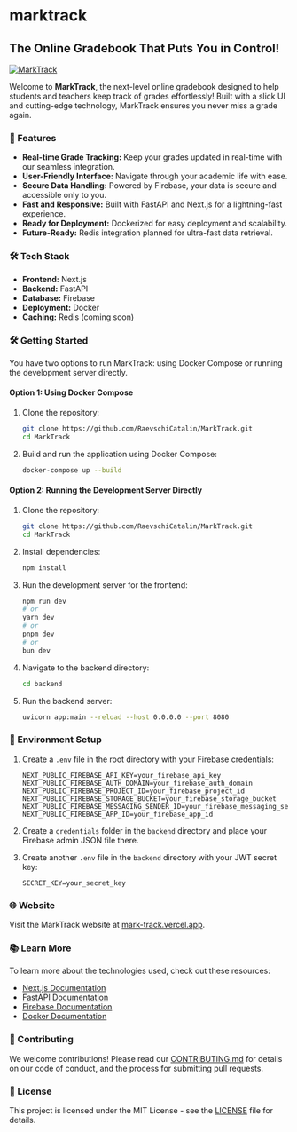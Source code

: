 # marktrack

## The Online Gradebook That Puts You in Control!

[![MarkTrack]()](https://mark-track.vercel.app)

Welcome to **MarkTrack**, the next-level online gradebook designed to help students and teachers keep track of grades effortlessly! Built with a slick UI and cutting-edge technology, MarkTrack ensures you never miss a grade again.

### 🚀 Features

- **Real-time Grade Tracking:** Keep your grades updated in real-time with our seamless integration.
- **User-Friendly Interface:** Navigate through your academic life with ease.
- **Secure Data Handling:** Powered by Firebase, your data is secure and accessible only to you.
- **Fast and Responsive:** Built with FastAPI and Next.js for a lightning-fast experience.
- **Ready for Deployment:** Dockerized for easy deployment and scalability.
- **Future-Ready:** Redis integration planned for ultra-fast data retrieval.

### 🛠 Tech Stack

- **Frontend:** Next.js
- **Backend:** FastAPI
- **Database:** Firebase
- **Deployment:** Docker
- **Caching:** Redis (coming soon)

### 🛠 Getting Started

You have two options to run MarkTrack: using Docker Compose or running the development server directly.

#### Option 1: Using Docker Compose

1. Clone the repository:

   ```sh
   git clone https://github.com/RaevschiCatalin/MarkTrack.git
   cd MarkTrack
   ```

2. Build and run the application using Docker Compose:
   ```sh
   docker-compose up --build
   ```

#### Option 2: Running the Development Server Directly

1. Clone the repository:

   ```sh
   git clone https://github.com/RaevschiCatalin/MarkTrack.git
   cd MarkTrack
   ```

2. Install dependencies:

   ```sh
   npm install
   ```

3. Run the development server for the frontend:

   ```sh
   npm run dev
   # or
   yarn dev
   # or
   pnpm dev
   # or
   bun dev
   ```

4. Navigate to the backend directory:

   ```sh
   cd backend
   ```

5. Run the backend server:
   ```sh
   uvicorn app:main --reload --host 0.0.0.0 --port 8080
   ```

### 🔧 Environment Setup

1. Create a `.env` file in the root directory with your Firebase credentials:

   ```env
   NEXT_PUBLIC_FIREBASE_API_KEY=your_firebase_api_key
   NEXT_PUBLIC_FIREBASE_AUTH_DOMAIN=your_firebase_auth_domain
   NEXT_PUBLIC_FIREBASE_PROJECT_ID=your_firebase_project_id
   NEXT_PUBLIC_FIREBASE_STORAGE_BUCKET=your_firebase_storage_bucket
   NEXT_PUBLIC_FIREBASE_MESSAGING_SENDER_ID=your_firebase_messaging_sender_id
   NEXT_PUBLIC_FIREBASE_APP_ID=your_firebase_app_id
   ```

2. Create a `credentials` folder in the `backend` directory and place your Firebase admin JSON file there.

3. Create another `.env` file in the `backend` directory with your JWT secret key:
   ```env
   SECRET_KEY=your_secret_key
   ```

### 🌐 Website

Visit the MarkTrack website at [mark-track.vercel.app](https://mark-track.vercel.app).

### 📚 Learn More

To learn more about the technologies used, check out these resources:

- [Next.js Documentation](https://nextjs.org/docs)
- [FastAPI Documentation](https://fastapi.tiangolo.com/)
- [Firebase Documentation](https://firebase.google.com/docs)
- [Docker Documentation](https://docs.docker.com/)

### 🤝 Contributing

We welcome contributions! Please read our [CONTRIBUTING.md](https://github.com/RaevschiCatalin/MarkTrack/blob/main/CONTRIBUTING.md) for details on our code of conduct, and the process for submitting pull requests.

### 📜 License

This project is licensed under the MIT License - see the [LICENSE](https://github.com/RaevschiCatalin/MarkTrack/blob/main/LICENSE) file for details.
